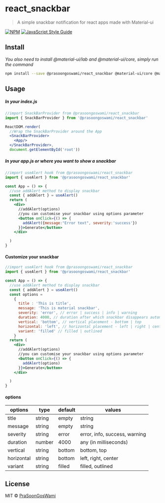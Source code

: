 # react_snackbar

> A simple snackbar notification for react apps made with Material-ui

[![NPM](https://img.shields.io/npm/v/react_material_snackbar.svg)](https://www.npmjs.com/package/@prasoongoswami/react_snackbar) [![JavaScript Style Guide](https://img.shields.io/badge/code_style-standard-brightgreen.svg)](https://standardjs.com)

## Install
*You also need to install @material-ui/lab and @material-ui/core, simply run the command*
```bash
npm install --save @prasoongoswami/react_snackbar @material-ui/core @material-ui/lab
```

## Usage

##### In your index.js
```jsx
//import SnackBarProvider from @prasoongoswami/react_snackbar
import { SnackBarProvider } from '@prasoongoswami/react_snackbar'

ReactDOM.render(
  //Wrap the SnackBarProvider around the App
  <SnackBarProvider>
    <App/>
  </SnackBarProvider>,
  document.getElementById('root'))
```

##### In your app.js or where you want to show a snackbar

```jsx
//import useAlert hook from @prasoongoswami/react_snackbar
import { useAlert } from '@prasoongoswami/react_snackbar'

const App = () => {
  //use addAlert method to display snackbar
  const { addAlert } = useAlert()
  return (
    <div>
      //addAlert(options)
      //you can customise your snackbar using options parameter
      <button onClick={() => {
        addAlert({message:"Error text", severity:'success'})
      }}>Generate</button>
    </div>

  )
}
```

#### Customize your snackbar
```jsx
//import useAlert hook from @prasoongoswami/react_snackbar
import { useAlert } from '@prasoongoswami/react_snackbar'

const App = () => {
  //use addAlert method to display snackbar
  const { addAlert } = useAlert()
  const options =
    {
      title : 'This is title',
      message: 'This is material snackbar',
      severity: 'error', // error | success | info | warning
      duration: 4000, // duration after which snackbar disappears automatically
      vertical: 'bottom', // vertical placement - bottom | top
      horizontal: 'left', // horizontal placement - left | right | center
      variant: 'filled' // filled | outlined
    }
  return (
    <div>
      //addAlert(options)
      //you can customise your snackbar using options parameter
      <button onClick={() => {
        addAlert(options)
      }}>Generate</button>
    </div>

  )
}
```
#### options
| options    | type   | default | values                        |
|------------|--------|---------|-------------------------------|
| title      | string | empty   | string                        |
| message    | string | empty   | string                        |
| severity   | string | error   | error, info, success, warning |
| duration   | number | 4000    | any (in milliseconds)         |
| vertical   | string | bottom  | bottom, top                   |
| horizontal | string | bottom  | left, right, center           |
| variant    | string | filled  | filled, outlined              |


## License

MIT © [PraSoonGosWami](https://github.com/PraSoonGosWami)
